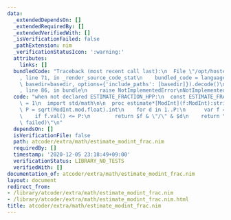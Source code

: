 ```yaml
---
data:
  _extendedDependsOn: []
  _extendedRequiredBy: []
  _extendedVerifiedWith: []
  _isVerificationFailed: false
  _pathExtension: nim
  _verificationStatusIcon: ':warning:'
  attributes:
    links: []
  bundledCode: "Traceback (most recent call last):\n  File \"/opt/hostedtoolcache/Python/3.10.8/x64/lib/python3.10/site-packages/onlinejudge_verify/documentation/build.py\"\
    , line 71, in _render_source_code_stat\n    bundled_code = language.bundle(stat.path,\
    \ basedir=basedir, options={'include_paths': [basedir]}).decode()\n  File \"/opt/hostedtoolcache/Python/3.10.8/x64/lib/python3.10/site-packages/onlinejudge_verify/languages/nim.py\"\
    , line 86, in bundle\n    raise NotImplementedError\nNotImplementedError\n"
  code: "when not declared ESTIMATE_FRACTION_HPP:\n  const ESTIMATE_FRACTION_HPP*\
    \ = 1\n  import std/math\n\n  proc estimate*[ModInt](f:ModInt):string =\n    var\
    \ P = sqrt(ModInt.mod.float).int\n    for d in 1..P:\n      var f = f * d\n  \
    \    if f.val() <= P:\n        return $f & \"/\" & $d\n    return \"(estimation\
    \ failed)\"\n"
  dependsOn: []
  isVerificationFile: false
  path: atcoder/extra/math/estimate_modint_frac.nim
  requiredBy: []
  timestamp: '2020-12-05 23:18:49+09:00'
  verificationStatus: LIBRARY_NO_TESTS
  verifiedWith: []
documentation_of: atcoder/extra/math/estimate_modint_frac.nim
layout: document
redirect_from:
- /library/atcoder/extra/math/estimate_modint_frac.nim
- /library/atcoder/extra/math/estimate_modint_frac.nim.html
title: atcoder/extra/math/estimate_modint_frac.nim
---
```

